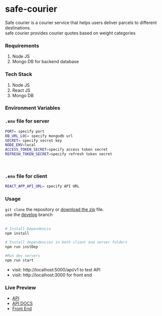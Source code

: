 # safe-courier

Safe courier is a courier service that helps users deliver parcels to different destinations. <br>
safe courier provides courier quotes based on weight categories

### Requirements

1. Node JS
2. Mongo DB for backend database

### Tech Stack

1. Node JS
2. React JS
3. Mongo DB

### Environment Variables

### `.env` file for server

```bash
PORT= specify port
DB_URL_LOC= specify mongodb url
SECRET= specify secret key
NODE_ENV=local
ACCESS_TOKEN_SECRET=specify access token secret
REFRESH_TOKEN_SECRET=specify refresh token secret
```

<br>

### `.env` file for client

```bash
REACT_APP_API_URL= specify API URL
```

### Usage

`git clone` the repository or [download the zip](https://github.com/kallyas/safe-courier/archive/refs/heads/develop.zip) file.
<br>
use the [develop](https://github.com/kallyas/safe-courier/) branch<br><br>

```bash
# Install Dependencis
npm install

# Install dependencies in both client and server folders
npm run instDep

#Run dev servers
npm run start
```

- visit: http://localhost:5000/api/v1 to test API<br>
- visit: http://localhost:3000 for front end

### Live Preview

- [API](https://safe-courier-backend-api.herokuapp.com/api/v1/)<br>
- [API DOCS](https://safe-courier-backend-api.herokuapp.com/api/v1/api-docs/)<br>
- [Front End](https://safe-courier-front-end.netlify.app)<br>
